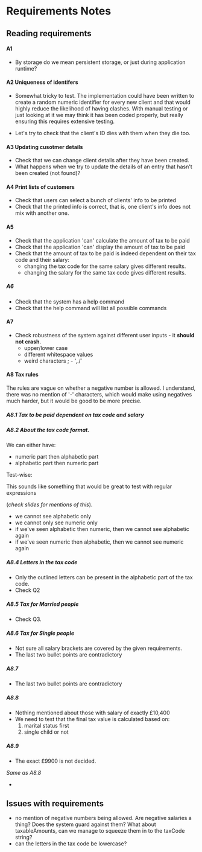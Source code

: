 # Requirements Notes 

## Reading requirements

#### A1 

* By storage do we mean persistent storage, or just during application runtime? 


#### A2 Uniqueness of identifers

* Somewhat tricky to test. The implementation could have been written to create a random numeric identifier for every new client and that would highly reduce the likelihood of having clashes. With manual testing or just looking at it we may think it has been coded properly, but really ensuring this requires extensive testing. 

* Let's try to check that the client's ID dies with them when they die too. 

#### A3 Updating cusotmer details

* Check that we can change client details after they have been created. 
* What happens when we try to update the details of an entry that hasn't been created (not found)? 


#### A4 Print lists of customers

* Check that users can select a bunch of clients' info to be printed 
* Check that the printed info is correct, that is, one client's info does not mix with another one.

#### A5 

* Check that the application 'can' calculate the amount of tax to be paid
* Check that the application 'can' display the amount of tax to be paid 
* Check that the amount of tax to be paid is indeed dependent on their tax code and their salary: 
	* changing the tax code for the same salary gives different results. 
	* changing the salary for the same tax code gives different results.

##### A6

* Check that the system has a help command 
* Check that the help command will list all possible commands 

#### A7 

* Check robustness of the system against different user inputs - it **should not crash**.
	* upper/lower case
	* different whitespace values
	* weird characters ; - ',./`
	
#### A8 Tax rules

<!-- There's no option for someone who doesn't have children! ( I guess u don't use any of the letters for that.. ok I get it now).  --> 

The rules are vague on whether a negative number is allowed. I understand, there was no mention of '-' characters, which would make using negatives much harder, but it would be good to be more precise. 

##### A8.1 Tax to be paid dependent on tax code and salary

##### A8.2 _About the tax code format._

We can either have: 

* numeric part then alphabetic part 
* alphabetic part then numeric part

Test-wise: 

This sounds like something that would be great to test with regular expressions 

(_check slides for mentions of this_). 

* we cannot see alphabetic only 
* we cannot only see numeric only 
* if we've seen alphabetic then numeric, then we cannot see alphabetic again 
* if we've seen numeric then alphabetic, then we cannot see numeric again

<!-- ##### A8.3
_Do not quite understand this yet_
 -->
##### A8.4 Letters in the tax code

* Only the outlined letters can be present in the alphabetic part of the tax code. 
* Check Q2


##### A8.5 Tax for Married people

* Check Q3. 

##### A8.6 Tax for Single people

* Not sure all salary brackets are covered by the given requirements. 
* The last two bullet points are contradictory

##### A8.7

* The last two bullet points are contradictory

##### A8.8 

* Nothing mentioned about those with salary of exactly £10,400
* We need to test that the final tax value is calculated based on:
	1. marital status first 
	2. single child or not

##### A8.9

* The exact £9900 is not decided. 

_Same as A8.8_
 

-

## Issues with requirements
* no mention of negative numbers being allowed. Are negative salaries a thing? Does the system guard against them? What about taxableAmounts, can we manage to squeeze them in to the taxCode string? 
* can the letters in the tax code be lowercase? 
<!-- * there is no mention of whether some of the codes in the tax code are mutually exclusive (e.g. D and S and M, or T and U, or C and E and F).  -->
<!-- * there is not mention of it not being acceptable for duplicate letters to be found in the taxcode.  -->
<!-- * We assume that earning less than zero (Paying?) person, pays no tax. i.e. min range = 0.  -->
<!-- * Non-functional requirements have not been detailed: do we expect the system to run on any platform? are there any speed / performance requirements that need to be catered for? For example, the requirements don't mention how many clients can be persisted on the app, which may imply (unlimited), but in such a case, it would be useful to reconsider the array design, as this does not provide enough flexibility going forward. --> 
<!-- * Are there no security requirements? Perhaps the ability to allow locking the app with an app is desirable? After all, the software does hold people's tax codes, rates... --> 
<!-- * There is no mention of non-functional requirements. How many clients does the system need to support? --> 
<!-- * They are wrong with regards to the tax brackets, we don't know what to do if someone earns exactly 27,000 etc.etc. -->
<!-- * There is no mention of the tax year in which the tax code applies. If an accountant runs the program after a tax year has ended, or they forget to clear the system from all entries, and use it in the new year, it will be highly misleading.  -->
<!-- * Can we be more specific with the word storage in the first requirement. A1. It doesn't specify if this is persistent storage or only for the lifetime of the application. The implementation has assumed this will only be accross the lifetime of the application.  -->
<!-- * Q2: 8.4 Can we have both 'M' and 'S' at the same time? Are they not mutually exclusive? Same for 'T' and 'U' ? The other ones with the children? -->
<!-- * Q3: 8.5 What about people with exactly £27,000? Given that this detail has been overlooked, can we please get some clarification on what exactly is the intended behaviour for people earning £12,000. Understand that from the given requirements, they belong to group of people earning less than £27,000. But can we please get confirmation on this?  -->

